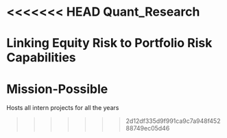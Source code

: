 <<<<<<< HEAD
Quant_Research
==============

Linking Equity Risk to Portfolio Risk Capabilities
=======
Mission-Possible
================

Hosts all intern projects for all the years 
>>>>>>> 2d12df335d9f991ca9c7a948f45288749ec05d46
